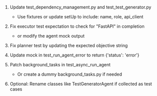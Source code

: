 1. Update test_dependency_management.py and test_test_generator.py
   - Use fixtures or update setUp to include: name, role, api_client

2. Fix executor test expectation to check for "FastAPI" in completion
   - or modify the agent mock output

3. Fix planner test by updating the expected objective string

4. Update mock in test_run_agent_error to return {'status': 'error'}

5. Patch background_tasks in test_async_run_agent
   - Or create a dummy background_tasks.py if needed

6. Optional: Rename classes like TestGeneratorAgent if collected as test cases
